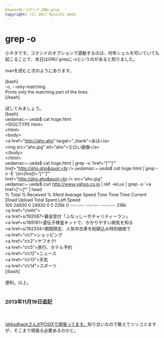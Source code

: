 ```yaml
---
Keywords:コマンド,GNU,grep
Copyright: (C) 2017 Ryuichi Ueda
---
```


# grep -o
小ネタです。コマンドのオプションで感動するのは、何年シェルを叩いていても起こることで、本日はGNU grepに-oというのがあると知りました。<br />
<br />
manを読むと次のようにあります。<br />
<br />
[bash]<br />
 -o, --only-matching<br />
 Prints only the matching part of the lines.<br />
[/bash]<br />
<br />
試してみましょう。<br />
[bash]<br />
uedamac:~ ueda$ cat hoge.html<br />
&lt;!DOCTYPE html&gt;<br />
&lt;html&gt;<br />
 &lt;body&gt;<br />
 &lt;a href=&quot;http://aho.aho&quot; target=&quot;_blank&quot;&gt;あほ&lt;/a&gt;<br />
 &lt;img src=&quot;aho.jpg&quot; alt=&quot;aho&quot;&gt;エロい画像&lt;/a&gt;<br />
 &lt;/body&gt;<br />
&lt;/html&gt;<br />
uedamac:~ ueda$ cat hoge.html | grep -o 'href=&quot;[^&quot;]*&quot;'<br />
href=&quot;http://aho.aho&quot;<br />
uedamac:~ ueda$ cat hoge.html | grep -o -E '(src|href)=&quot;[^&quot;]*&quot;'<br />
href=&quot;http://aho.aho&quot;<br />
src=&quot;aho.jpg&quot;<br />
uedamac:~ ueda$ curl http://www.yahoo.co.jp | nkf -wLux | grep -o '&lt;a href=[^&lt;]*' | head<br />
 % Total % Received % Xferd Average Speed Time Time Time Current<br />
 Dload Upload Total Spent Left Speed<br />
100 24930 0 24930 0 0 235k 0 --:--:-- --:--:-- --:--:-- 316k<br />
&lt;a href=&quot;r/mht&quot;&gt;<br />
&lt;a href=s/192087&gt;募金受付「ふなっしーがチャリティーラン」 <br />
&lt;a href=s/189191&gt;遺伝子検査キットで、かかりやすい病気を知る <br />
&lt;a href=s/192334&gt;期間限定、人気中古車を総額込み特別価格で <br />
&lt;a href=&quot;r/c1&quot;&gt;ショッピング <br />
&lt;a href=&quot;r/c2&quot;&gt;ヤフオク!<br />
&lt;a href=&quot;r/c5&quot;&gt;旅行、ホテル予約 <br />
&lt;a href=&quot;r/c12&quot;&gt;ニュース <br />
&lt;a href=&quot;r/c13&quot;&gt;天気 <br />
&lt;a href=&quot;r/c14&quot;&gt;スポーツ <br />
[/bash]<br />
<br />
便利。以上。<br />
<br />
<h3>2013年11月19日追記</h3><br />
<br />
<a href="http://blog.bsdhack.org/" target="_blank">\@bsdhackさんがPOSIXで頑張ってます。</a>知り合いなので敢えてツッコミますが、そこまで頑張る必要あるのかと。
